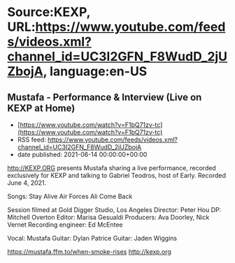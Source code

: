 # Source:KEXP, URL:https://www.youtube.com/feeds/videos.xml?channel_id=UC3I2GFN_F8WudD_2jUZbojA, language:en-US

## Mustafa - Performance & Interview (Live on KEXP at Home)
 - [https://www.youtube.com/watch?v=F1bQ71zv-tc](https://www.youtube.com/watch?v=F1bQ71zv-tc)
 - RSS feed: https://www.youtube.com/feeds/videos.xml?channel_id=UC3I2GFN_F8WudD_2jUZbojA
 - date published: 2021-06-14 00:00:00+00:00

http://KEXP.ORG presents Mustafa sharing a live performance, recorded exclusively for KEXP and talking to Gabriel Teodros, host of Early. Recorded June 4, 2021.

Songs:
Stay Alive
Air Forces
Ali
Come Back

Session filmed at Gold Digger Studio, Los Angeles
Director: Peter Hou
DP: Mitchell Overton
Editor: Marisa Gesualdi
Producers: Ava Doorley, Nick Vernet 
Recording engineer: Ed McEntee

Vocal: Mustafa
Guitar: Dylan Patrice
Guitar: Jaden Wiggins

https://mustafa.ffm.to/when-smoke-rises
http://kexp.org

